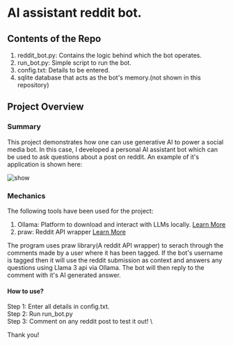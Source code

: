 # AI assistant reddit bot. 

## Contents of the Repo

1) reddit_bot.py: Contains the logic behind which the bot operates.
2) run_bot.py: Simple script to run the bot.
3) config.txt: Details to be entered.
4) sqlite database that acts as the bot's memory.(not shown in this repository)

## Project Overview

### Summary
This project demonstrates how one can use generative AI to power a social media bot. In this case, I developed a personal AI assistant bot which can be used to ask questions about a post on reddit. An example of it's application is shown here:

![show](https://github.com/user-attachments/assets/a4965fbb-3ce1-45e4-8ec2-5618249c60ef)

### Mechanics

The following tools have been used for the project:
1) Ollama: Platform to download and interact with LLMs locally. [Learn More](https://ollama.com/)
2) praw: Reddit API wrapper [Learn More](https://praw.readthedocs.io/en/stable/)

The program uses praw library(A reddit API wrapper) to serach through the comments made by a user where it has been tagged. If the bot's username is tagged then it will use the reddit submission as context and answers any questions using Llama 3 api via Ollama. The bot will then reply to the comment with it's AI generated answer.

#### How to use?

Step 1: Enter all details in config.txt. \
Step 2: Run run_bot.py \
Step 3: Comment on any reddit post to test it out! \

Thank you!

